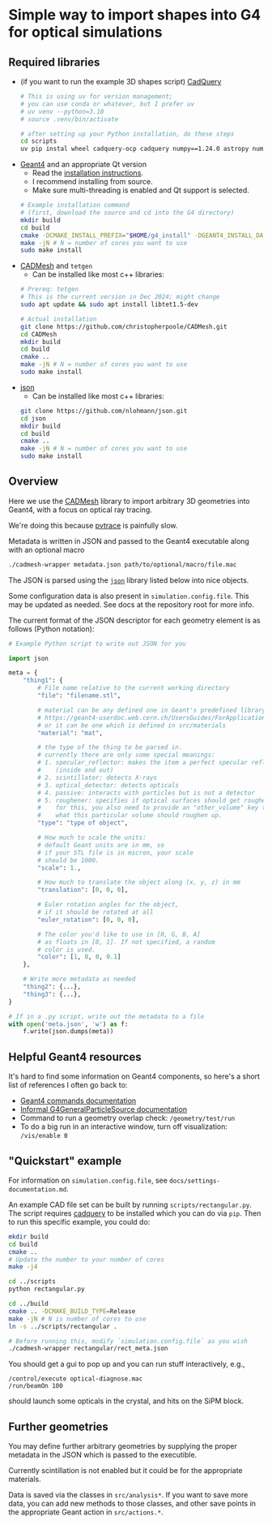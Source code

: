 # Simple way to import shapes into G4 for optical simulations

## Required libraries
- (if you want to run the example 3D shapes script) [CadQuery](https://github.com/CadQuery/cadquery)
    ```bash
    # This is using uv for version management;
    # you can use conda or whatever, but I prefer uv
    # uv venv --python=3.10
    # source .venv/bin/activate

    # after setting up your Python installation, do these steps
    cd scripts
    uv pip instal wheel cadquery-ocp cadquery numpy==1.24.0 astropy numpy
    ```
- [Geant4]() and an appropriate Qt version
    - Read the [installation instructions](https://geant4-userdoc.web.cern.ch/UsersGuides/InstallationGuide/html/index.html).
    - I recommend installing from source.
    - Make sure multi-threading is enabled and Qt support is selected.
    ```bash
    # Example installation command
    # (first, download the source and cd into the G4 directory)
    mkdir build
    cd build
    cmake -DCMAKE_INSTALL_PREFIX="$HOME/g4_install" -DGEANT4_INSTALL_DATA=ON -DGEANT4_BUILD_MULTITHREADED=ON -DGEANT4_USE_QT=ON -DCMAKE_PREFIX_PATH=/usr/local/opt/qt5 ..
    make -jN # N = number of cores you want to use
    sudo make install
    ```
- [CADMesh](https://github.com/christopherpoole/CADMesh/tree/master) and `tetgen`
    - Can be installed like most c++ libraries:
    ```bash
    # Prereq: tetgen
    # This is the current version in Dec 2024; might change
    sudo apt update && sudo apt install libtet1.5-dev

    # Actual installation
    git clone https://github.com/christopherpoole/CADMesh.git
    cd CADMesh
    mkdir build
    cd build
    cmake ..
    make -jN # N = number of cores you want to use
    sudo make install
    ```
- [json](https://github.com/nlohmann/json)
    - Can be installed like most c++ libraries:
    ```bash
    git clone https://github.com/nlohmann/json.git
    cd json
    mkdir build
    cd build
    cmake ..
    make -jN # N = number of cores you want to use
    sudo make install
    ```


## Overview

Here we use the [CADMesh](https://github.com/christopherpoole/CADMesh/tree/master)
    library to import arbitrary 3D geometries into Geant4,
    with a focus on optical ray tracing.

We're doing this because [pvtrace](https://github.com/danieljfarrell/pvtrace/tree/master) is painfully slow.

Metadata is written in JSON and passed to the Geant4 executable along with an optional macro
```bash
./cadmesh-wrapper metadata.json path/to/optional/macro/file.mac
```

The JSON is parsed using the [`json`](https://github.com/nlohmann/json) library listed below into nice objects.

Some configuration data is also present in `simulation.config.file`.
This may be updated as needed.
See docs at the repository root for more info.

The current format of the JSON descriptor for each geometry element is as follows (Python notation):
```python
# Example Python script to write out JSON for you

import json

meta = {
    "thing1": {
        # File name relative to the current working directory
        "file": "filename.stl",

        # material can be any defined one in Geant's predefined library,
        # https://geant4-userdoc.web.cern.ch/UsersGuides/ForApplicationDeveloper/html/Appendix/materialNames.html
        # or it can be one which is defined in src/materials
        "material": "mat",

        # the type of the thing to be parsed in.
        # currently there are only some special meanings:
        # 1. specular_reflector: makes the item a perfect specular reflector
        #    (inside and out)
        # 2. scintillator: detects X-rays
        # 3. optical_detector: detects opticals
        # 4. passive: interacts with particles but is not a detector
        # 5. roughener: specifies if optical surfaces should get roughened.
        #    for this, you also need to provide an "other_volume" key to say
        #    what this particular volume should roughen up.
        "type": "type of object",

        # How much to scale the units:
        # default Geant units are in mm, so
        # if your STL file is in micron, your scale
        # should be 1000.
        "scale": 1.,

        # How much to translate the object along (x, y, z) in mm
        "translation": [0, 0, 0],

        # Euler rotation angles for the object,
        # if it should be rotated at all
        "euler_rotation": [0, 0, 0],

        # The color you'd like to use in [R, G, B, A]
        # as floats in [0, 1]. If not specified, a random
        # color is used.
        "color": [1, 0, 0, 0.1]
    },

    # Write more metadata as needed
    "thing2": {...},
    "thing3": {...},
}

# If in a .py script, write out the metadata to a file
with open('meta.json', 'w') as f:
    f.write(json.dumps(meta))
```

## Helpful Geant4 resources
It's hard to find some information on Geant4 components, so here's a short list of references I often go back to:
- [Geant4 commands documentation](https://geant4-userdoc.web.cern.ch/UsersGuides/ForApplicationDeveloper/html/Control/AllResources/Control/UIcommands/_.html)
- [Informal G4GeneralParticleSource documentation](https://geant4-userdoc.web.cern.ch/UsersGuides/ForApplicationDeveloper/html/GettingStarted/generalParticleSource.html)
- Command to run a geometry overlap check: `/geometry/test/run`
- To do a big run in an interactive window, turn off visualization: `/vis/enable 0`

## "Quickstart" example
For information on `simulation.config.file`, see `docs/settings-documentation.md`.


An example CAD file set can be built by running `scripts/rectangular.py`.
The script requires [cadquery](https://github.com/CadQuery/cadquery)
    to be installed which you can do via `pip`.
Then to run this specific example, you could do:
```bash
mkdir build
cd build
cmake ..
# Update the number to your number of cores
make -j4

cd ../scripts
python rectangular.py

cd ../build
cmake .. -DCMAKE_BUILD_TYPE=Release
make -jN # N is number of cores to use
ln -s ../scripts/rectangular .

# Before running this, modify `simulation.config.file` as you wish
./cadmesh-wrapper rectangular/rect_meta.json
```

You should get a gui to pop up and you can run stuff interactively, e.g.,
```
/control/execute optical-diagnose.mac
/run/beamOn 100
```
should launch some opticals in the crystal,
    and hits on the SiPM block.

## Further geometries
You may define further arbitrary geometries by supplying the proper
    metadata in the JSON which is passed to the executible.

Currently scintillation is not enabled but it could be for the
    appropriate materials.

Data is saved via the classes in `src/analysis*`.
If you want to save more data,
    you can add new methods to those classes,
    and other save points in the appropriate Geant action in
    `src/actions.*`.